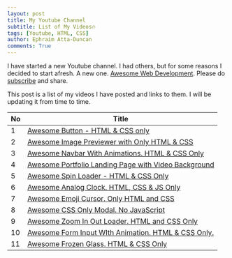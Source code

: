 ```yaml
---
layout: post
title: My Youtube Channel
subtitle: List of My Videos🔥
tags: [Youtube, HTML, CSS]
author: Ephraim Atta-Duncan
comments: True
---
```


I have started a new Youtube channel. I had others, but for some reasons I decided to start afresh. A new one. [Awesome Web Development](https://www.youtube.com/channel/UCVIa2KVkkEmWQANIV27WUuw). Please do [subscribe](https://www.youtube.com/channel/UCVIa2KVkkEmWQANIV27WUuw) and share.

This post is a list of my videos I have posted and links to them. I will be updating it from time to time.

| No  | Title                                                                                              |
| --- | -------------------------------------------------------------------------------------------------- |
| 1   | [Awesome Button - HTML & CSS only](https://youtu.be/vE809AUU9zU)                                   |
| 2   | [Awesome Image Previewer with Only HTML & CSS](https://youtu.be/r5b5w9uGad0)                       |
| 3   | [Awesome Navbar With Animations. HTML & CSS Only](https://youtu.be/SxBp5DOJMGc)                    |
| 4   | [Awesome Portfolio Landing Page with Video Background](https://youtu.be/Ax_NX1w00AQ)               |
| 5   | [Awesome Spin Loader - HTML & CSS Only](https://www.youtube.com/watch?v=a_kzgt1APtE)               |
| 6   | [Awesome Analog Clock. HTML, CSS & JS Only ](https://www.youtube.com/watch?v=FJp9XulUKv4)          |
| 7   | [Awesome Emoji Cursor. Only HTML and CSS](https://www.youtube.com/watch?v=ANkVAvvBHLU)             |
| 8   | [Awesome CSS Only Modal. No JavaScript](https://youtube.com/watch?v=BsB_PrAmpkw)                   |
| 9   | [Awesome Zoom In Out Loader. HTML and CSS Only](https://www.youtube.com/watch?v=rCA-IGKOw2M)       |
| 10  | [Awesome Form Input WIth Animation. HTML & CSS Only.](https://www.youtube.com/watch?v=5Bat7ZbmJQQ) |
| 11  | [Awesome Frozen Glass. HTML & CSS Only](https://www.youtube.com/watch?v=Ccag8F6neGs)               |
